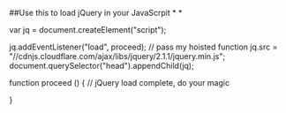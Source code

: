 ##Use this to load jQuery in your JavaScrpit
*
*


var jq = document.createElement("script");

jq.addEventListener("load", proceed); // pass my hoisted function
jq.src = "//cdnjs.cloudflare.com/ajax/libs/jquery/2.1.1/jquery.min.js";
document.querySelector("head").appendChild(jq);

function proceed () {
    // jQuery load complete, do your magic
    
}
